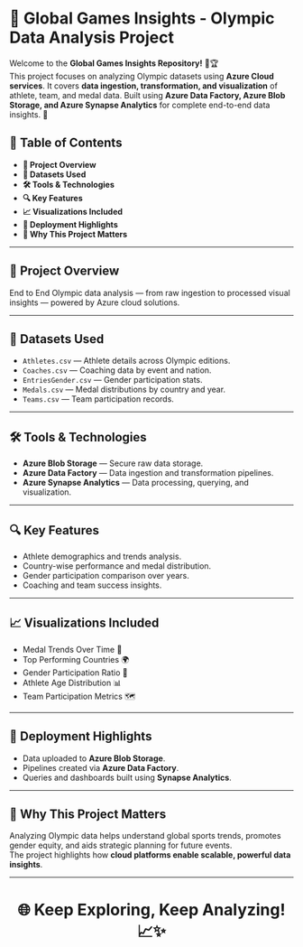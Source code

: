 # 🏅 Global Games Insights - Olympic Data Analysis Project

Welcome to the **Global Games Insights Repository!** 🎯🏆  
This project focuses on analyzing Olympic datasets using **Azure Cloud services**. It covers **data ingestion, transformation, and visualization** of athlete, team, and medal data. Built using **Azure Data Factory, Azure Blob Storage, and Azure Synapse Analytics** for complete end-to-end data insights. 🚀

## 📜 Table of Contents

- **🏃 Project Overview**  
- **📂 Datasets Used**  
- **🛠️ Tools & Technologies**  
- **🔍 Key Features**  
- **📈 Visualizations Included**  
- **🚀 Deployment Highlights**  
- **🌟 Why This Project Matters**

---

## 🏃 Project Overview

End to End Olympic data analysis — from raw ingestion to processed visual insights — powered by Azure cloud solutions.

---

## 📂 Datasets Used

- `Athletes.csv` — Athlete details across Olympic editions.  
- `Coaches.csv` — Coaching data by event and nation.  
- `EntriesGender.csv` — Gender participation stats.  
- `Medals.csv` — Medal distributions by country and year.  
- `Teams.csv` — Team participation records.

---

## 🛠️ Tools & Technologies

- **Azure Blob Storage** — Secure raw data storage.  
- **Azure Data Factory** — Data ingestion and transformation pipelines.  
- **Azure Synapse Analytics** — Data processing, querying, and visualization.

---

## 🔍 Key Features

- Athlete demographics and trends analysis.  
- Country-wise performance and medal distribution.  
- Gender participation comparison over years.  
- Coaching and team success insights.

---

## 📈 Visualizations Included

- Medal Trends Over Time 🏅  
- Top Performing Countries 🌍  
- Gender Participation Ratio 🚻  
- Athlete Age Distribution 📊  
- Team Participation Metrics 🗺️

---

## 🚀 Deployment Highlights

- Data uploaded to **Azure Blob Storage**.  
- Pipelines created via **Azure Data Factory**.  
- Queries and dashboards built using **Synapse Analytics**.

---

## 🌟 Why This Project Matters

Analyzing Olympic data helps understand global sports trends, promotes gender equity, and aids strategic planning for future events.  
The project highlights how **cloud platforms enable scalable, powerful data insights**.

---

<div align="center">

# 🌐 Keep Exploring, Keep Analyzing! 📈✨

</div>
